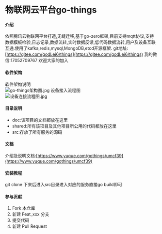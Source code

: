# 物联网云平台go-things

#### 介绍


依照腾讯云物联网平台打造,无缝迁移,基于go-zero框架,目前支持mqtt协议,支持数据模板检验,日志记录,数据流转,实时数据反馈,低代码数据流转,用户及设备互联互通.使用了kafka,redis,mysql,MongoDB,etcd开源框架.
git地址:[https://gitee.com/godLei6/things](https://gitee.com/godLei6/things)
我的微信:17052709767
欢迎大家的加入


#### 软件架构

软件架构说明  
 ![go-things架构图.jpg](https://gitee.com/godLei6/things/tree/master/doc/assets/go-things架构图.jpg)
设备接入流程图  
![设备连接流程图.jpg](https://gitee.com/godLei6/things/tree/master/doc/assets/设备连接流程图.jpg)


#### 目录说明

- doc:该项目的文档都放在这里
- shared:所有该项目及其他项目所公用的代码都放在这里
- src:存放了所有服务的源码
#### 
#### 文档
介绍及说明文档:[https://www.yuque.com/gothings/umcf39](https://www.yuque.com/gothings/umcf39)
​

#### 安装教程


git clone 下来后进入src目录进入对应的服务直接go build即可

#### 参与贡献

1.  Fork 本仓库
2.  新建 Feat_xxx 分支
3.  提交代码
4.  新建 Pull Request



